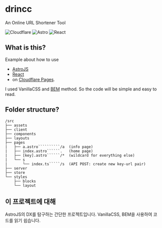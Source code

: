 # drincc
An Online URL Shortener Tool

![Cloudflare](https://img.shields.io/badge/Cloudflare-F38020?style=for-the-badge&logo=Cloudflare&logoColor=white)
![Astro](https://img.shields.io/badge/astro-%232C2052.svg?style=for-the-badge&logo=astro&logoColor=white)
![React](https://img.shields.io/badge/react-%2320232a.svg?style=for-the-badge&logo=react&logoColor=%2361DAFB)

## What is this?
Example about how to use
- [AstroJS](https://astro.build/)
- [React](https://react.dev/)
- on [Cloudflare Pages](https://pages.cloudflare.com/).

I used VanillaCSS and [BEM](https://getbem.com/) method. So the code will be simple and easy to read.

## Folder structure?
```
/src
├── assets
├── client
├── components
├── layouts
├── pages
|   ├── a.astro``````````/a  (info page)
|   ├── index.astro``````.   (home page)
|   ├── [key].astro``````/*  (wildcard for everything else)
|   └── s
|       └── index.ts`````/s  (API POST: create new key-url pair)
├── server
├── store
└── styles
    ├── blocks
    └── layout
```

## 이 프로젝트에 대해

AstroJS의 DX를 탐구하는 간단한 프로젝트입니다.
VanillaCSS, BEM을 사용하여 코드를 읽기 쉽습니다.
